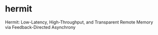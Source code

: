 # hermit
Hermit: Low-Latency, High-Throughput, and Transparent Remote Memory via Feedback-Directed Asynchrony
